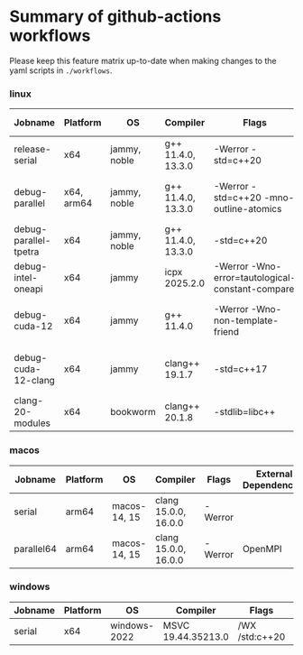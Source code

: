 # Summary of github-actions workflows

Please keep this feature matrix up-to-date when making changes to the yaml scripts in `./workflows`.

### linux

| Jobname               | Platform   | OS           | Compiler           | Flags                                            | External Dependencies                            | Miscellaneous                                                |
|-----------------------|------------|--------------|--------------------|--------------------------------------------------|--------------------------------------------------|--------------------------------------------------------------|
| release-serial        | x64        | jammy, noble | g++ 11.4.0, 13.3.0 | -Werror -std=c++20                               |                                                  | container:dealii/dependencies                                |
| debug-parallel        | x64, arm64 | jammy, noble | g++ 11.4.0, 13.3.0 | -Werror -std=c++20 -mno-outline-atomics          | OpenMPI, CGAL, HDF5, Metis, PETSc, Trilinos, VTK | container:dealii/dependencies                                |
| debug-parallel-tpetra | x64        | jammy, noble | g++ 11.4.0, 13.3.0 | -std=c++20                                       | OpenMPI, p4est,Trilinos                          | DEAL_II_WITH_64BIT_INDICES=ON, container:dealii/dependencies |
| debug-intel-oneapi    | x64        | jammy        | icpx 2025.2.0      | -Werror -Wno-error=tautological-constant-compare | IntelMPI, MKL, TBB                               | uses:rscohn2/setup-oneapi                                    |
| debug-cuda-12         | x64        | jammy        | g++ 11.4.0         | -Werror -Wno-non-template-friend                 | OpenMPI, p4est, Kokkos 4.0.01, CUDA 12.3         | Uses nvcc_wrapper as compiler.                               |
| debug-cuda-12-clang   | x64        | jammy        | clang++ 19.1.7     | -std=c++17                                       | OpenMPI, p4est, Kokkos 4.0.01, CUDA 12.4         |                                                              |
| clang-20-modules      | x64        | bookworm     | clang++ 20.1.8     | -stdlib=libc++                                   | Kokkos 4.7                                       | CMAKE_CXX_STANDARD=23, DEAL_II_WITH_CXX20_MODULE=ON          |

### macos

| Jobname    | Platform | OS           | Compiler             | Flags   | External Dependencies | Miscellaneous                 |
|------------|----------|--------------|----------------------|---------|-----------------------|-------------------------------|
| serial     | arm64    | macos-14, 15 | clang 15.0.0, 16.0.0 | -Werror |                       |                               |
| parallel64 | arm64    | macos-14, 15 | clang 15.0.0, 16.0.0 | -Werror | OpenMPI               | DEAL_II_WITH_64BIT_INDICES=ON |

### windows

| Jobname | Platform | OS           | Compiler           | Flags          | Miscellaneous                |
|---------|----------|--------------|--------------------|----------------|------------------------------|
| serial  | x64      | windows-2022 | MSVC 19.44.35213.0 | /WX /std:c++20 | FE_EVAL_FACTORY_DEGREE_MAX=2 |
